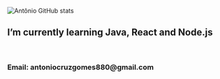 
![Antônio GitHub stats](https://github-readme-stats.vercel.app/api?username=Antonio880&show_icons=true&theme=dracula)
<br/>
<div>
  <h2>I’m currently learning Java, React and Node.js</h2>
  <br/> 
  <h3>Email: antoniocruzgomes880@gmail.com</h3>
</div>
